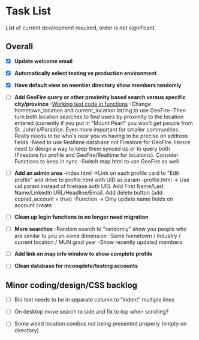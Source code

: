 # Task List
List of current development required, order is not significant.
## Overall
- [x] **Update welcome email**
- [x] **Automatically select testing vs production environment**
- [x] **Have default view on member directory show members randomly**
- [ ] **Add GeoFire query or other proximity based search versus specific city/province**
   -[Working test code in functions](https://github.com/firebase/geofire-js/tree/master/examples)
   -Change hometown_location and current_location lat/lng to use GeoFire
   -Then turn both location searches to find users by proximity to the location entered (currently if you put in "Mount Pearl" you won't 	get people from St. John's/Paradise. Even more important for smaller communities. Really needs to be who's near you vs             	    having to be precise on address fields
    -Need to use Realtime database not Firestore for GeoFire. Hence need to design a way to keep them synced up or to query both 	        (Firestore for profile and GeoFire/Realtime for locations). Consider Functions to keep in sync
    -Switch map.html to use GeoFire as well

- [ ] **Add an admin area**
   -index.html ->Link on each profile card to "Edit profile" and drive to profile.html with UID as param
   -profile.html -> Use uid param instead of firebase.auth UID. Add First Name/Last Name/LinkedIn URL/Headline/Email. Add delete               button (add copied_account = true)
   -Function -> Only update name fields on account create
       
- [ ] **Clean up login functions to no longer need migration**

- [ ] **More searches**
   -Random search to "randomly" show you people who are similar to you on some dimension
   -Same hometown / Industry / current location / MUN grad year
   -Show recently updated members
       
- [ ] **Add link on map info window to show complete profile**

- [ ] **Clean database for incomplete/testing accounts** 

## Minor coding/design/CSS backlog
- [ ] Bio text needs to be in separate column to “indent” multiple lines
- [ ] On desktop move search to side and fix to top when scrolling?
- [ ] Some weird location combos not being presented properly (empty on directory)


